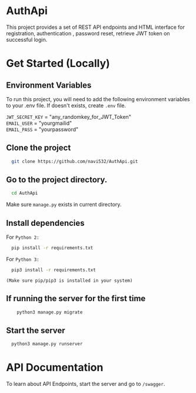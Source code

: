 
# AuthApi
This project provides a set of REST API endpoints and HTML interface for registration, authentication , password reset, retrieve JWT token on successful login.


# Get Started (Locally)

## Environment Variables

To run this project, you will need to add the following environment variables to your .env file. If doesn't exists, create
`.env` file.

`JWT_SECRET_KEY` = "any_randomkey_for_JWT_Token"  
`EMAIL_USER` = "yourgmailid"  
`EMAIL_PASS` = "yourpassword" 


## Clone the project

```bash
  git clone https://github.com/navi532/AuthApi.git
```

## Go to the project directory.  
```bash
  cd AuthApi
```
Make sure `manage.py` exists in current directory. 


## Install dependencies

For `Python 2:`
```bash
  pip install -r requirements.txt
```

For `Python 3:`
```bash
  pip3 install -r requirements.txt
```

`(Make sure pip/pip3 is installed in your system)`

## If running the server for the first time
```bash
    python3 manage.py migrate
```

## Start the server
```bash
  python3 manage.py runserver
``` 

# API Documentation
To learn about API Endpoints, start the server and go to `/swagger`.
